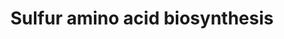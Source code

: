 ---
annotations:
- id: PW:0001078
  parent: classic metabolic pathway
  type: Pathway Ontology
  value: cysteine and methionine metabolic pathway
authors:
- J.Heckman
- MaintBot
- Khanspers
- Egonw
- Ddigles
- DeSl
- AlexanderPico
- Eweitz
description: The synthesis of methionine and cysteine (among other sulfur-containing
  compounds) from sulfate, ATP, NADPH, and serine.
last-edited: 2023-01-17
organisms:
- Saccharomyces cerevisiae
redirect_from:
- /index.php/Pathway:WP7
- /instance/WP7
- /instance/WP7_rr124904
revision: r124904
schema-jsonld:
- '@context': https://schema.org/
  '@id': https://wikipathways.github.io/pathways/WP7.html
  '@type': Dataset
  creator:
    '@type': Organization
    name: WikiPathways
  description: The synthesis of methionine and cysteine (among other sulfur-containing
    compounds) from sulfate, ATP, NADPH, and serine.
  keywords:
  - 3 NADPH
  - ADP
  - ATP
  - CYS3
  - CYS4
  - Coenzyme A
  - ECM17
  - L-cysteine
  - L-methionine
  - L-serine
  - MET10
  - MET14
  - MET16
  - MET17
  - MET2
  - MET3
  - MET6
  - NADPH
  - SAM1
  - SAM2
  - STR2
  - STR3
  - acetate
  - acetyl-CoA
  - adenosine-3',5'-bisphosphate
  - cystathionine
  - homocysteine
  - homoserine
  - phosphate
  - pyrophosphate
  license: CC0
  name: Sulfur amino acid biosynthesis
seo: CreativeWork
title: Sulfur amino acid biosynthesis
wpid: WP7
---